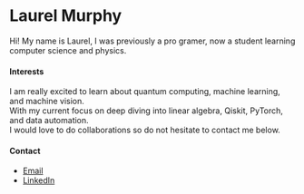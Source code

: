 # Laurel Murphy
Hi! My name is Laurel, I was previously a pro gramer, now a student learning computer science and physics.

#### Interests
I am really excited to learn about quantum computing, machine learning, and machine vision.<br /> 
With my current focus on deep diving into linear algebra, Qiskit, PyTorch, and data automation. <br />
I would love to do collaborations so do not hesitate to contact me below.<br />

#### Contact
- [Email](mailto:laureljasper@gmail.com)
- [LinkedIn](https://www.linkedin.com/in/jasper-murphy/)

